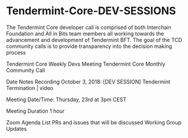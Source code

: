 # Tendermint-Core-DEV-SESSIONS
The Tendermint Core developer call is comprised of both Interchain Foundation and All in Bits team members all working towards the advancement and development of Tendermint BFT. The goal of the TCD community calls is to provide transparency into the decision making process 

Tendermint Core Weekly Devs Meeting 
Tendermint Core Monthly Community Call



Date	Notes	Recording
October 3, 2018: [DEV SESSION] Tendermint Termination | video

Meeting Date/Time: Thursday, 23rd at 3pm CEST

Meeting Duration 1 hour

Zoom 
Agenda
List PRs and issues that will be discussed
Working Group Updates

